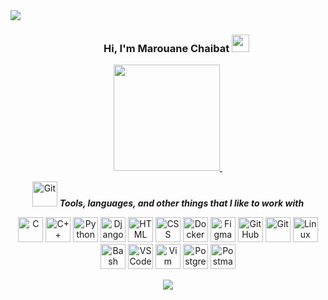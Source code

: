 <div>
<img align="center" src="https://i.imgur.com/4ASafy0.png">
</div>


<h3 align="center">
  &nbsp;&nbsp;&nbsp;&nbsp;&nbsp;&nbsp;&nbsp;Hi, I'm Marouane Chaibat
  <img src="https://media.giphy.com/media/hvRJCLFzcasrR4ia7z/giphy.gif" width="28">
</h3>



 <div align="center">
<!--
Hi, I'm [Marouane Chaibat](https://twitter.com/marouanechaibat/) a computer science student currently studying in the [@42 network](https://www.42network.org/).
 <p align="center">
 <img src="https://media.giphy.com/media/W5eoZHPpUx9sapR0eu/giphy.gif" width="55" alt="Git"/>&nbsp;<i><b>Git Activeness</b></i>
</p>
-->

  
  
<p align="center">
<a href="https://github.com/mvrouvne">
  
  <img height="170" src="https://github-readme-stats-eight-theta.vercel.app/api?username=mvrouvne&show_icons=true&theme=material-palenight&bg_color=0D1017&include_all_commits=true&count_private=true&hide_border=true"/>
  
  <img height="140"  />
</a>
</p>

 

<p align="center">
 <img src="https://media.giphy.com/media/xThta1wmw6DUBWgyXK/giphy.gif" width="40" alt="Git"/>&nbsp;<i><b>Tools, languages, and other things that I like to work with</b></i>
</p>

<a href="https://docs.microsoft.com/en-us/cpp/?view=msvc-170" target="_blank" rel="noreferrer"><img src="https://skillicons.dev/icons?i=c" height="40" alt="C" /></a>
<a href="https://docs.microsoft.com/en-us/cpp/?view=msvc-170" target="_blank" rel="noreferrer"><img src="https://skillicons.dev/icons?i=cpp" height="40" alt="C++" /></a>
<a href="https://www.python.org/" target="_blank" rel="noreferrer"><img src="https://skillicons.dev/icons?i=python" height="40" alt="Python" /></a>
<a href="https://www.djangoproject.com/" target="_blank" rel="noreferrer"><img src="https://skillicons.dev/icons?i=django" height="40" alt="Django" /></a>
<a href="https://developer.mozilla.org/en-US/docs/Web/HTML" target="_blank" rel="noreferrer"><img src="https://skillicons.dev/icons?i=html" height="40" alt="HTML" /></a>
<a href="https://developer.mozilla.org/en-US/docs/Web/CSS" target="_blank" rel="noreferrer"><img src="https://skillicons.dev/icons?i=css" height="40" alt="CSS" /></a>
<a href="https://www.docker.com/" target="_blank" rel="noreferrer"><img src="https://skillicons.dev/icons?i=docker" height="40" alt="Docker" /></a>
<a href="https://www.figma.com/" target="_blank" rel="noreferrer"><img src="https://skillicons.dev/icons?i=figma" height="40" alt="Figma" /></a>
<a href="https://desktop.github.com/" target="_blank" rel="noreferrer"><img src="https://skillicons.dev/icons?i=github" height="40" alt="GitHub" /></a>
<a href="https://git-scm.com/" target="_blank" rel="noreferrer"><img src="https://skillicons.dev/icons?i=git" height="40" alt="Git" /></a>
<a href="https://www.linux.org/" target="_blank" rel="noreferrer"><img src="https://skillicons.dev/icons?i=linux" height="40" alt="Linux" /></a>
<a href="https://www.gnu.org/software/bash/" target="_blank" rel="noreferrer"><img src="https://skillicons.dev/icons?i=bash" height="40" alt="Bash" /></a>
<a href="https://code.visualstudio.com/" target="_blank" rel="noreferrer"><img src="https://skillicons.dev/icons?i=vscode" height="40" alt="VSCode" /></a>
<a href="https://www.vim.org/" target="_blank" rel="noreferrer"><img src="https://skillicons.dev/icons?i=vim" height="40" alt="Vim" /></a>
<a href="https://www.postgresql.org/" target="_blank" rel="noreferrer"><img src="https://skillicons.dev/icons?i=postgresql" height="40" alt="PostgreSQL" /></a>
<a href="https://www.postman.com/" target="_blank" rel="noreferrer"><img src="https://skillicons.dev/icons?i=postman" height="40" alt="Postman" /></a>



<!--

- Note: Top languages is only a metric of the languages my public code consists of and doesn't reflect experience or skill level.
-->
</div>

<p align="center">
  <a href="https://github.com/DenverCoder1/readme-typing-svg"><img src="https://readme-typing-svg.herokuapp.com?lines=Computer+Science+Student;Tech%20Enthusiast;Cafephile;Always%20learning%20new%20things;Evolving&center=true&width=500&height=50"></a>
</p>
